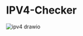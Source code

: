 ﻿# IPV4-Checker
 

![ipv4 drawio](https://github.com/user-attachments/assets/9d709589-ef40-433d-93d7-2e09bd4d2010)
